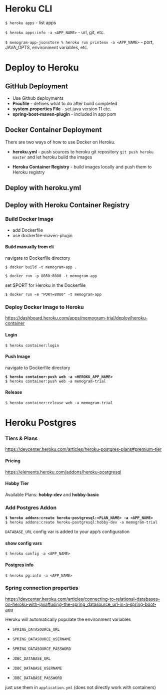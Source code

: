 # Heroku CLI
`$ heroku apps` - list apps

`$ heroku apps:info -a <APP_NAME>` - url, git, etc.

`$ memogram-app-jsonstore % heroku run printenv -a <APP_NAME>` - port, JAVA_OPTS,
environment variables, etc.

# Deploy to Heroku

## GitHub Deployment
- Use Github deployments
- **Procfile** - defines what to do after build completed
- **system.properties File** - set java version 11 etc.
- **spring-boot-maven-plugin** - included in app pom


## Docker Container Deployment
There are two ways of how to use Docker on Heroku. 

- **heroku.yml** - push sources to heroku git repository 
`git push heroku master` and let heroku build the images

- **Heroku Container Registry** - build images locally and push them
to Heroku registry


## Deploy with heroku.yml


## Deploy with Heroku Container Registry

### Build Docker Image
- add Dockerfile
- use dockerfile-maven-plugin

#### Build manually from cli
navigate to Dockerfile directory

`$ docker build -t memogram-app .`

`$ docker run -p 8080:8080 -t memogram-app`

set $PORT for Heroku in the Dockerfile

`$ docker run -e "PORT=8080" -t memogram-app`

### Deploy Docker Image to Heroku
https://dashboard.heroku.com/apps/memogram-trial/deploy/heroku-container

#### Login
`$ heroku container:login`

#### Push Image
navigate to Dockerfile directory

**`$ heroku container:push web -a <HEROKU_APP_NAME>`**  
`$ heroku container:push web -a memogram-trial`

#### Release
`$ heroku container:release web -a memogram-trial`




# Heroku Postgres

### Tiers & Plans
https://devcenter.heroku.com/articles/heroku-postgres-plans#premium-tier

#### Pricing
https://elements.heroku.com/addons/heroku-postgresql

#### Hobby Tier
Available Plans: **hobby-dev** and **hobby-basic**

### Add Postgres Addon
**`$ heroku addons:create heroku-postgresql:<PLAN_NAME> -a <APP_NAME>`**  
`$ heroku addons:create heroku-postgresql:hobby-dev -a memogram-trial`

`DATABASE_URL` config var is added to your app’s configuration

#### show config vars
`$ heroku config -a <APP_NAME>`

#### Postgres info
`$ heroku pg:info -a <APP_NAME>`

### Spring connection properties
https://devcenter.heroku.com/articles/connecting-to-relational-databases-on-heroku-with-java#using-the-spring_datasource_url-in-a-spring-boot-app

Heroku will automatically populate the environment variables 
- `SPRING_DATASOURCE_URL`
- `SPRING_DATASOURCE_USERNAME`
- `SPRING_DATASOURCE_PASSWORD`

- `JDBC_DATABASE_URL`
- `JDBC_DATABASE_USERNAME`
- `JDBC_DATABASE_PASSWORD`

just use them in `application.yml` (does not directly work with containers)


